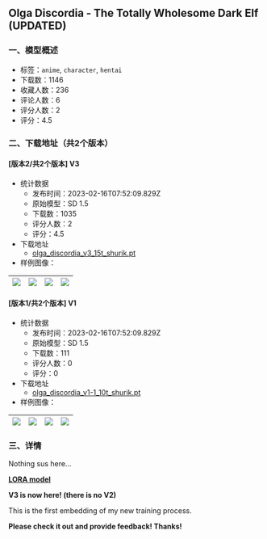 ## Olga Discordia - The Totally Wholesome Dark Elf (UPDATED)
### 一、模型概述

- 标签：`anime`, `character`, `hentai`
- 下载数：1146
- 收藏人数：236
- 评论人数：6
- 评分人数：2
- 评分：4.5

### 二、下载地址（共2个版本）

#### [版本2/共2个版本] V3

- 统计数据
  - 发布时间：2023-02-16T07:52:09.829Z
  - 原始模型：SD 1.5
  - 下载数：1035
  - 评分人数：2
  - 评分：4.5
- 下载地址
  - [olga_discordia_v3_15t_shurik.pt](https://civitai.com/api/download/models/9531)
- 样例图像：

| <img src="https://image.civitai.com/xG1nkqKTMzGDvpLrqFT7WA/bc4d6280-63c7-43d0-7513-1db1dcc58300/width=450/91920.jpeg" /> | <img src="https://image.civitai.com/xG1nkqKTMzGDvpLrqFT7WA/f1dcffa4-a655-44ea-74af-d9c7f7c30200/width=450/91919.jpeg" /> | <img src="https://image.civitai.com/xG1nkqKTMzGDvpLrqFT7WA/3ed0568a-0073-4173-0389-df366b6f4700/width=450/91918.jpeg" /> | <img src="https://image.civitai.com/xG1nkqKTMzGDvpLrqFT7WA/6635931f-e961-43d0-1867-4cd9b0af3e00/width=450/91917.jpeg" /> |
| ---- | ---- | ---- | ---- |

#### [版本1/共2个版本] V1

- 统计数据
  - 发布时间：2023-02-16T07:52:09.829Z
  - 原始模型：SD 1.5
  - 下载数：111
  - 评分人数：0
  - 评分：0
- 下载地址
  - [olga_discordia_v1-1_10t_shurik.pt](https://civitai.com/api/download/models/9494)
- 样例图像：

| <img src="https://image.civitai.com/xG1nkqKTMzGDvpLrqFT7WA/68ec67fb-b0a0-46a4-7df6-4d5675616e00/width=450/91450.jpeg" /> | <img src="https://image.civitai.com/xG1nkqKTMzGDvpLrqFT7WA/7c3061f1-0eee-4cfa-130e-36a983d7d800/width=450/91454.jpeg" /> | <img src="https://image.civitai.com/xG1nkqKTMzGDvpLrqFT7WA/9274fae8-72ac-4194-61c7-38408dcd4f00/width=450/91453.jpeg" /> | <img src="https://image.civitai.com/xG1nkqKTMzGDvpLrqFT7WA/cdfddc30-7c86-41fa-4aa0-6a93c5c0a500/width=450/91452.jpeg" /> |
| ---- | ---- | ---- | ---- |


### 三、详情
<p>Nothing sus here...</p><p></p><p><a rel="ugc" href="https://civitai.com/models/8593/olga-discordia-lora"><strong>LORA model</strong></a></p><p></p><p><strong>V3 is now here! (there is no V2)</strong></p><p>This is the first embedding of my new training process.</p><p><strong>Please check it out and provide feedback! Thanks!</strong></p>